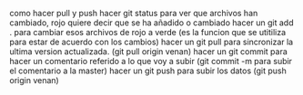 como hacer pull y push
hacer git status para ver que archivos han cambiado, rojo quiere decir que se ha añadido o cambiado
hacer un git add . para cambiar esos archivos de rojo a verde (es la funcion que se utitiliza para estar de acuerdo con los cambios)
hacer un git pull  para sincronizar la ultima version actualizada. (git pull origin venan)
hacer un git commit para hacer un comentario referido a lo que voy a subir (git commit -m para subir el comentario a la master)
hacer un git push para subir los datos (git push origin venan)